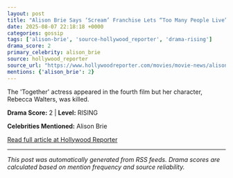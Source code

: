 ```yaml
---
layout: post
title: "Alison Brie Says ‘Scream’ Franchise Lets “Too Many People Live” but Calls Dewey’s Death a “Mistake”"
date: 2025-08-07 22:18:18 +0000
categories: gossip
tags: ['alison-brie', 'source-hollywood_reporter', 'drama-rising']
drama_score: 2
primary_celebrity: alison_brie
source: hollywood_reporter
source_url: "https://www.hollywoodreporter.com/movies/movie-news/alison-brie-scream-franchise-criticism-1236339528/"
mentions: {'alison_brie': 2}
---
```


The 'Together' actress appeared in the fourth film but her character, Rebecca Walters, was killed.

**Drama Score:** 2 | **Level:** RISING

**Celebrities Mentioned:** Alison Brie

[Read full article at Hollywood Reporter](https://www.hollywoodreporter.com/movies/movie-news/alison-brie-scream-franchise-criticism-1236339528/)

---
*This post was automatically generated from RSS feeds. Drama scores are calculated based on mention frequency and source reliability.*
